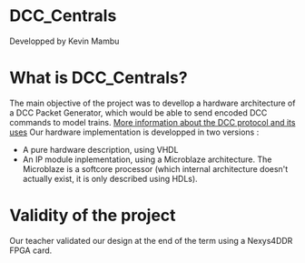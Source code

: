 # DCC_Centrals
Developped by Kevin Mambu

# What is DCC_Centrals?
The main objective of the project was to devellop a hardware architecture of a DCC Packet Generator, which would be able to send encoded DCC commands to model trains. [More information about the DCC protocol and its uses](https://en.wikipedia.org/wiki/Digital_Command_Control)
Our hardware implementation is developped in two versions :
* A pure hardware description, using VHDL
* An IP module inplementation, using a Microblaze architecture. The Microblaze is a softcore processor (which internal architecture doesn't actually exist, it is only described using HDLs).

# Validity of the project
Our teacher validated our design at the end of the term using a Nexys4DDR FPGA card.
